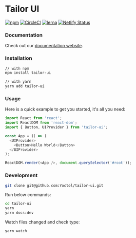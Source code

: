 # Tailor UI

[![npm](https://img.shields.io/npm/v/tailor-ui.svg)](https://www.npmjs.com/package/tailor-ui)
[![CircleCI](https://circleci.com/gh/Yoctol/tailor-ui.svg?style=shield&circle-token=3586bec62e7ddc76eca1227bc7a168d680169e09)](https://circleci.com/gh/Yoctol/tailor-ui)
[![lerna](https://img.shields.io/badge/maintained%20with-lerna-cc00ff.svg)](https://lernajs.io/)
[![Netlify Status](https://api.netlify.com/api/v1/badges/9b3be3bc-dd11-4339-82bb-c6873cadde49/deploy-status)](https://app.netlify.com/sites/tailor-ui/deploys)

### Documentation

Check out our [documentation website](https://tailor-ui.netlify.com).

### Installation

```bash
// with npm
npm install tailor-ui

// with yarn
yarn add tailor-ui
```

### Usage

Here is a quick example to get you started, it's all you need:

```js
import React from 'react';
import ReactDOM from 'react-dom';
import { Button, UIProvider } from 'tailor-ui';

const App = () => (
  <UIProvider>
    <Button>Hello World</Button>
  </UIProvider>
);

ReactDOM.render(<App />, document.querySelector('#root'));
```

### Development

```bash
git clone git@github.com:Yoctol/tailor-ui.git
```

Run below commands:

```bash
cd tailor-ui
yarn
yarn docs:dev
```

Watch files changed and check type:

```bash
yarn watch
```
